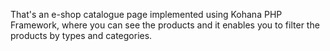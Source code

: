 That's an e-shop catalogue page implemented using Kohana PHP Framework, where you can see the products and it enables you to filter the products by types and categories.